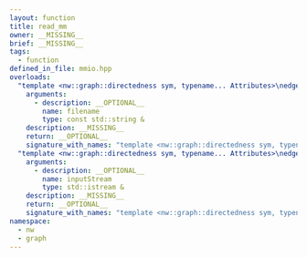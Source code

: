 ```yaml
---
layout: function
title: read_mm
owner: __MISSING__
brief: __MISSING__
tags:
  - function
defined_in_file: mmio.hpp
overloads:
  "template <nw::graph::directedness sym, typename... Attributes>\nedge_list<sym, Attributes...> read_mm(const std::string &)":
    arguments:
      - description: __OPTIONAL__
        name: filename
        type: const std::string &
    description: __MISSING__
    return: __OPTIONAL__
    signature_with_names: "template <nw::graph::directedness sym, typename... Attributes>\nedge_list<sym, Attributes...> read_mm(const std::string & filename)"
  "template <nw::graph::directedness sym, typename... Attributes>\nedge_list<sym, Attributes...> read_mm(std::istream &)":
    arguments:
      - description: __OPTIONAL__
        name: inputStream
        type: std::istream &
    description: __MISSING__
    return: __OPTIONAL__
    signature_with_names: "template <nw::graph::directedness sym, typename... Attributes>\nedge_list<sym, Attributes...> read_mm(std::istream & inputStream)"
namespace:
  - nw
  - graph
---
```

